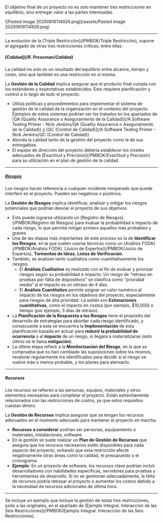 El objetivo final de un proyecto no es solo mantener tres restricciones en equilibrio, sino entregar valor a las partes interesadas.

![Pasted image 20250616114926.png](/assets/Pasted image 20250616114926.png)
****
La evolución de la [Triple Restricción](/PMBOK/Triple Restricción), supone el agregado de otras tres restricciones críticas, entre ellas:
##### **[Calidad](/R. Pressman/Calidad)**
La calidad no solo es un resultado del equilibrio entre alcance, tiempo y costo, sino que también es una restricción en sí misma. 

La **Gestión de la Calidad** implica asegurar que el producto final cumpla con los estándares y expectativas establecidos. Esto requiere planificación y control a lo largo de todo el proyecto.

- Utiliza políticas y procedimientos para implementar el sistema de gestión de la calidad de la organización en el contexto del proyecto. Ejemplos de estos sistemas podrían ser los tratados en los apartados de [QA (Quality Assurance o Aseguramiento de la Calidad)](/A Software Testing Primer - Nick Jenkins/QA (Quality Assurance o Aseguramiento de la Calidad)) y [QC (Control de Calidad)](/A Software Testing Primer - Nick Jenkins/QC (Control de Calidad)).
- Aborda la calidad tanto de la gestión del proyecto como la de sus entregables.
- El equipo de dirección del proyecto debería establecer los niveles adecuados de [Exactitud y Precisión](/PMBOK/Exactitud y Precisión) para su utilización en el plan de gestión de la calidad.
****
##### **[Riesgos](/MSI/PMBOK/Riesgos)**
Los riesgos hacen referencia a cualquier incidente inesperado que puede interferir en el proyecto. Pueden ser negativos o positivos.

La **Gestión de Riesgos** implica identificar, analizar y mitigar los riesgos potenciales que podrían desviar el proyecto de sus objetivos. 

- Esto puede lograrse utilizando un [Registro de Riesgos](/PMBOK/Registro de Riesgos) para evaluar la probabilidad e impacto de cada riesgo, lo que permite mitigar primero aquellos más probables y graves.
- Una de las etapas más importantes de este proceso es la de **Identificar los Riesgos**, en la que suelen usarse técnicas como un [Análisis FODA](/PMBOK/Análisis FODA), [Juicio de Expertos](/PMBOK/Juicio de Expertos), **Tormentas de Ideas**, **Listas de Verificación**.
- También, se analizan tanto cualitativa como cuantitativamente los riesgos:
	- El **Análisis Cualitativo** es realizado con el fin de evaluar y priorizar riesgos según su probabilidad e impacto. Un riesgo de “retraso en pruebas por falta de dispositivos” se clasifica como “prioridad media” si el impacto es un retraso de 4 días.
	- El **Análisis Cuantitativo** permite asignar un valor numérico al impacto de los riesgos en los objetivos del proyecto, especialmente para riesgos de alta prioridad. La *salida* son **Estimaciones cuantitativas**, como el impacto en costos (por ejemplo, $10,000) o tiempo (por ejemplo, 5 días de retraso).
- La **Planificación de la Respuesta a los Riesgos** tiene el propósito del desarrollo de estrategias para abordar cada riesgo identificado, y consecuente a esta se encuentra la **Implementación** de esta planificación basada en actuar para **reducir la probabilidad de ocurrencia** o el **impacto** de un riesgo, si llegara a materializarse (esto último se le llama **mitigación**).
- La última etapa refiere a la **Monitorización del Riesgo**, en la que se comprueba que no han cambiado las suposiciones sobre los mismos, revalorar regularmente los identificados para decidir si el riesgo se vuelve más o menos probable, y los planes para atenuarlo.
****
##### **Recursos**
Los recursos se refieren a las personas, equipos, materiales y otros elementos necesarios para completar el proyecto. Están estrechamente relacionados con las restricciones de costos, ya que estos requisitos cuestan dinero. 

La **Gestión de Recursos** implica asegurar que se tengan los recursos adecuados en el momento adecuado para mantener el proyecto en marcha.

- **Recursos a considerar** podrían ser personas, equipamiento o materiales, instalaciones, software.
- En la gestión se suele realizar un **Plan de Gestión de Recursos** que asegura que los recursos necesarios estén disponibles para cada aspecto del proyecto, evitando que esta restricción afecte negativamente otras áreas como la calidad, el presupuesto o el cronograma.
- **Ejemplo**: En un proyecto de software, los recursos clave podrían incluir desarrolladores con habilidades específicas, servidores para pruebas y herramientas de desarrollo. Si no se gestionan adecuadamente, la falta de recursos podría retrasar el proyecto o aumentar los costos debido a la necesidad de recursos adicionales de última hora.
****
Se incluye un ejemplo que incluye la gestión de estas tres restricciones, junto a las originales, en el apartado de [Ejemplo Integral. Interacción de las Seis Restricciones](/PMBOK/Ejemplo Integral. Interacción de las Seis Restricciones).
